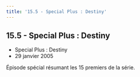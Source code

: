 ```yaml
---
title: '15.5 - Special Plus : Destiny'
---
```


15.5 - Special Plus : Destiny
-----------------------------

* Special Plus : Destiny
* 29 janvier 2005


Épisode spécial résumant les 15 premiers de la série.

